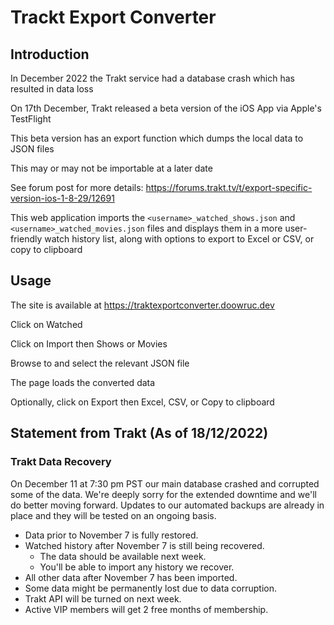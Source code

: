 # Trackt Export Converter

## Introduction

In December 2022 the Trakt service had a database crash which has resulted in data loss

On 17th December, Trakt released a beta version of the iOS App via Apple's TestFlight

This beta version has an export function which dumps the local data to JSON files

This may or may not be importable at a later date

See forum post for more details: https://forums.trakt.tv/t/export-specific-version-ios-1-8-29/12691

This web application imports the `<username>_watched_shows.json` and `<username>_watched_movies.json` files and displays them in a more user-friendly watch history list, along with options to export to Excel or CSV, or copy to clipboard

## Usage

The site is available at https://traktexportconverter.doowruc.dev

Click on Watched

Click on Import then Shows or Movies

Browse to and select the relevant JSON file

The page loads the converted data

Optionally, click on Export then Excel, CSV, or Copy to clipboard

## Statement from Trakt (As of 18/12/2022)

### Trakt Data Recovery
On December 11 at 7:30 pm PST our main database crashed and corrupted some of the data. We're deeply sorry for the extended downtime and we'll do better moving forward. Updates to our automated backups are already in place and they will be tested on an ongoing basis.
- Data prior to November 7 is fully restored.
- Watched history after November 7 is still being recovered.
  - The data should be available next week.
  - You'll be able to import any history we recover.
- All other data after November 7 has been imported.
- Some data might be permanently lost due to data corruption.
- Trakt API will be turned on next week.
- Active VIP members will get 2 free months of membership.


